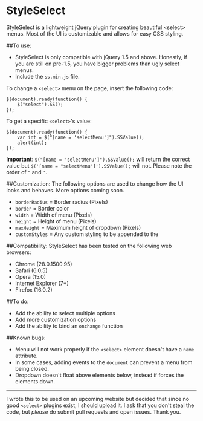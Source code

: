 StyleSelect
===========

StyleSelect is a lightweight jQuery plugin for creating beautiful &lt;select> menus. Most of the UI is customizable and allows for easy CSS styling.

##To use: 
* StyleSelect is only compatible with jQuery 1.5 and above. Honestly, if you are still on pre-1.5, you have bigger problems than ugly select menus.
* Include the `ss.min.js` file.

To change a `<select>` menu on the page, insert the following code:
    
    $(document).ready(function() {
        $("select").SS();
    });

To get a specific `<select>`'s value:
    
    $(document).ready(function() {
	    var int = $("[name = 'selectMenu']").SSValue();
		alert(int);
    });

__Important__: `$("[name = 'selectMenu']").SSValue();` will  return the correct value but `$('[name = "selectMenu"]').SSValue();` will not. Please note the order of `"` and `'`.

##Customization:
The following options are used to change how the UI looks and behaves. More options coming soon.

* `borderRadius` = Border radius (Pixels)
* `border` = Border color
* `width` = Width of menu (Pixels)
* `height` = Height of menu (Pixels)
* `maxHeight` = Maximum height of dropdown (Pixels)
* `customStyles` = Any custom styling to be appended to the 



##Compatibility:
StyleSelect has been tested on the following web browsers:

* Chrome (28.0.1500.95)
* Safari (6.0.5)
* Opera (15.0) 
* Internet Explorer (7+)
* Firefox (16.0.2) 

##To do:
* Add the ability to select multiple options
* Add more customization options
* Add the ability to bind an `onchange` function

##Known bugs:
* Menu will not work properly if the `<select>` element doesn't have a `name` attribute.
* In some cases, adding events to the `document` can prevent a menu from being closed.
* Dropdown doesn't float above elements below, instead if forces the elements down.


***
I wrote this to be used on an upcoming website but decided that since no good `<select>` plugins exist, I should upload it. I ask that you don't steal the code, but _please_ do submit pull requests and open issues. Thank you.
